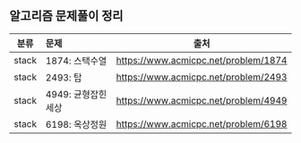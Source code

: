 ## 알고리즘 문제풀이 정리

| 분류  | 문제                | 출처                                 |
| :---: | :------------------ | ------------------------------------ |
| stack | 1874: 스택수열      | https://www.acmicpc.net/problem/1874 |
| stack | 2493: 탑            | https://www.acmicpc.net/problem/2493 |
| stack | 4949: 균형잡힌 세상 | https://www.acmicpc.net/problem/4949 |
| stack | 6198: 옥상정원      | https://www.acmicpc.net/problem/6198 |
